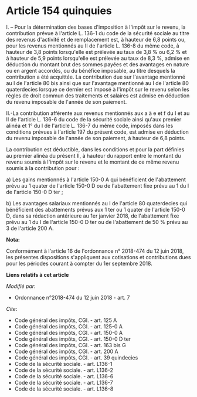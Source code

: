 # Article 154 quinquies

I. – Pour la détermination des bases d'imposition à l'impôt sur le revenu, la contribution prévue à l'article L. 136-1 du
code de la sécurité sociale au titre des revenus d'activité et de remplacement est, à hauteur de 6,8 points ou, pour les
revenus mentionnés au II de l'article L. 136-8 du même code, à hauteur de 3,8 points lorsqu'elle est prélevée au taux de 3,8
% ou 6,2 % et à hauteur de 5,9 points lorsqu'elle est prélevée au taux de 8,3 %, admise en déduction du montant brut des
sommes payées et des avantages en nature ou en argent accordés, ou du bénéfice imposable, au titre desquels la contribution a
été acquittée. La contribution due sur l'avantage mentionné au I de l'article 80 bis ainsi que sur l'avantage mentionné au I
de l'article 80 quaterdecies lorsque ce dernier est imposé à l'impôt sur le revenu selon les règles de droit commun des
traitements et salaires est admise en déduction du revenu imposable de l'année de son paiement.

II.-La contribution afférente aux revenus mentionnés aux a à e et f du I et au II de l'article L. 136-6 du code de la
sécurité sociale ainsi qu'aux premier alinéa et 1° du I de l'article L. 136-7 du même code, imposés dans les conditions
prévues à l'article 197 du présent code, est admise en déduction du revenu imposable de l'année de son paiement, à hauteur de
6,8 points.

La contribution est déductible, dans les conditions et pour la part définies au premier alinéa du présent II, à hauteur du
rapport entre le montant du revenu soumis à l'impôt sur le revenu et le montant de ce même revenu soumis à la contribution
pour :

a) Les gains mentionnés à l'article 150-0 A qui bénéficient de l'abattement prévu au 1 quater de l'article 150-0 D ou de
l'abattement fixe prévu au 1 du I de l'article 150-0 D ter ;

b) Les avantages salariaux mentionnés au I de l'article 80 quaterdecies qui bénéficient des abattements prévus aux 1 ter ou 1
quater de l'article 150-0 D, dans sa rédaction antérieure au 1er janvier 2018, de l'abattement fixe prévu au 1 du I de
l'article 150-0 D ter ou de l'abattement de 50 % prévu au 3 de l'article 200 A.

**Nota:**

Conformément à l'article 16 de l'ordonnance n° 2018-474 du 12 juin 2018, les présentes dispositions s'appliquent aux
cotisations et contributions dues pour les périodes courant à compter du 1er septembre 2018.

**Liens relatifs à cet article**

_Modifié par_:

  - Ordonnance n°2018-474 du 12 juin 2018 - art. 7

_Cite_:

  - Code général des impôts, CGI. - art. 125 A
  - Code général des impôts, CGI. - art. 125-0 A
  - Code général des impôts, CGI. - art. 150-0 A
  - Code général des impôts, CGI. - art. 150-0 D ter
  - Code général des impôts, CGI. - art. 163 bis G
  - Code général des impôts, CGI. - art. 200 A
  - Code général des impôts, CGI. - art. 39 quindecies
  - Code de la sécurité sociale. - art. L136-1
  - Code de la sécurité sociale. - art. L136-2
  - Code de la sécurité sociale. - art. L136-6
  - Code de la sécurité sociale. - art. L136-7
  - Code de la sécurité sociale. - art. L136-8
